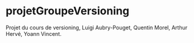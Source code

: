 # projetGroupeVersioning
Projet du cours de versioning, Luigi Aubry-Pouget, Quentin Morel, Arthur Hervé, Yoann Vincent.
